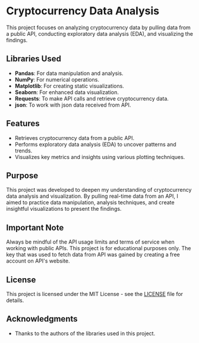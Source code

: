 # Cryptocurrency Data Analysis

This project focuses on analyzing cryptocurrency data by pulling data from a public API, conducting exploratory data analysis (EDA), and visualizing the findings.

## Libraries Used

- **Pandas**: For data manipulation and analysis.
- **NumPy**: For numerical operations.
- **Matplotlib**: For creating static visualizations.
- **Seaborn**: For enhanced data visualization.
- **Requests**: To make API calls and retrieve cryptocurrency data.
- **json**: To work with json data received from API.

## Features

- Retrieves cryptocurrency data from a public API.
- Performs exploratory data analysis (EDA) to uncover patterns and trends.
- Visualizes key metrics and insights using various plotting techniques.

## Purpose

This project was developed to deepen my understanding of cryptocurrency data analysis and visualization. By pulling real-time data from an API, I aimed to practice data manipulation, analysis techniques, and create insightful visualizations to present the findings.

## Important Note

Always be mindful of the API usage limits and terms of service when working with public APIs. This project is for educational purposes only. The key that was used to fetch data from API was gained by creating a free account on API's website. 

## License

This project is licensed under the MIT License - see the [LICENSE](LICENSE) file for details.

## Acknowledgments

- Thanks to the authors of the libraries used in this project.
